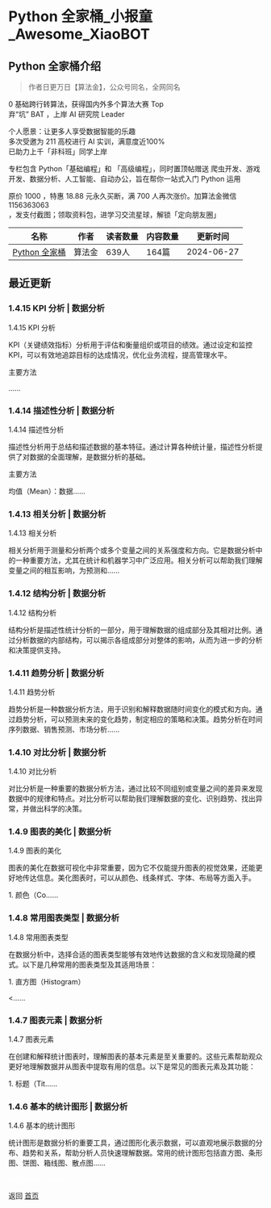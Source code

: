 # Python 全家桶_小报童_Awesome_XiaoBOT

## Python 全家桶介绍
> 作者日更万日【算法金】，公众号同名，全网同名    
    
0 基础跨行转算法，获得国内外多个算法大赛 Top    
弃“坑” BAT ，上岸 AI 研究院 Leader    
    
个人愿景：让更多人享受数据智能的乐趣    
多次受邀为 211 高校进行 AI 实训，满意度近100%    
已助力上千「非科班」同学上岸    
    
专栏包含 Python「基础编程」和 「高级编程」，同时置顶帖赠送 爬虫开发、游戏开发、数据分析、人工智能、自动办公，旨在帮你一站式入门 Python 运用    
    
原价 1000 ，特惠 18.88 元永久买断，满 700 人再次涨价。加算法金微信 1156363063  
，发支付截图；领取资料包，进学习交流星球，解锁「定向朋友圈」  
  


|名称|作者|读者数量|内容数量|更新时间|
|---|---|---|---|---|
|[Python 全家桶](https://xiaobot.net/p/Python100?refer=0b133df9-27dc-423b-8101-639049001c13)|算法金|639人|164篇|2024-06-27|

## 最近更新
### 1.4.15 KPI 分析 | 数据分析

1.4.15 KPI 分析

KPI（关键绩效指标）分析用于评估和衡量组织或项目的绩效。通过设定和监控KPI，可以有效地追踪目标的达成情况，优化业务流程，提高管理水平。

主要方法

......

### 1.4.14 描述性分析 | 数据分析

1.4.14 描述性分析

描述性分析用于总结和描述数据的基本特征。通过计算各种统计量，描述性分析提供了对数据的全面理解，是数据分析的基础。

主要方法

均值（Mean）：数据......

### 1.4.13 相关分析 | 数据分析

1.4.13 相关分析

相关分析用于测量和分析两个或多个变量之间的关系强度和方向。它是数据分析中的一种重要方法，尤其在统计和机器学习中广泛应用。相关分析可以帮助我们理解变量之间的相互影响，为预测和......

### 1.4.12 结构分析 | 数据分析

1.4.12 结构分析

结构分析是描述性统计分析的一部分，用于理解数据的组成部分及其相对比例。通过分析数据的内部结构，可以揭示各组成部分对整体的影响，从而为进一步的分析和决策提供支持。

### 1.4.11 趋势分析 | 数据分析

1.4.11 趋势分析

趋势分析是一种数据分析方法，用于识别和解释数据随时间变化的模式和方向。通过趋势分析，可以预测未来的变化趋势，制定相应的策略和决策。趋势分析在时间序列数据、销售预测、市场分析......

### 1.4.10 对比分析 | 数据分析

1.4.10 对比分析

对比分析是一种重要的数据分析方法，通过比较不同组别或变量之间的差异来发现数据中的规律和特点。对比分析可以帮助我们理解数据的变化、识别趋势、找出异常，并做出科学的决策。

### 1.4.9 图表的美化 | 数据分析

1.4.9 图表的美化

图表的美化在数据可视化中非常重要，因为它不仅能提升图表的视觉效果，还能更好地传达信息。美化图表时，可以从颜色、线条样式、字体、布局等方面入手。

1\. 颜色（Co......

### 1.4.8 常用图表类型 | 数据分析

1.4.8 常用图表类型

在数据分析中，选择合适的图表类型能够有效地传达数据的含义和发现隐藏的模式。以下是几种常用的图表类型及其适用场景：

1\. 直方图（Histogram）

<......

### 1.4.7 图表元素 | 数据分析

1.4.7 图表元素

在创建和解释统计图表时，理解图表的基本元素是至关重要的。这些元素帮助观众更好地理解数据并从图表中提取有用的信息。以下是常见的图表元素及其功能：

1\. 标题（Tit......

### 1.4.6 基本的统计图形 | 数据分析

1.4.6 基本的统计图形

统计图形是数据分析的重要工具，通过图形化表示数据，可以直观地展示数据的分布、趋势和关系，帮助分析人员快速理解数据。常用的统计图形包括直方图、条形图、饼图、箱线图、散点图......


<a href="https://github.com/Reno9527/awesome-xiaobot" style="color: white; text-decoration: none;">awesome-xiaobot</a>

返回 [首页](../README.md)
